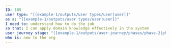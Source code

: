 ```yaml
---
ID: 105
user type: "[[example-1/outputs/user types/user|user]]"
as a: "[[example-1/outputs/user types/user|user]]"
I need to: understand how to do the job
so that: I can apply domain knowledge effectively in the system
user journey stage: "[[example-1/outputs/user-journey/phases/phase-2|phase-2]]"
who is: new to the org
---
```

